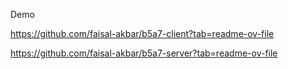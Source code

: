 Demo 


https://github.com/faisal-akbar/b5a7-client?tab=readme-ov-file


https://github.com/faisal-akbar/b5a7-server?tab=readme-ov-file
